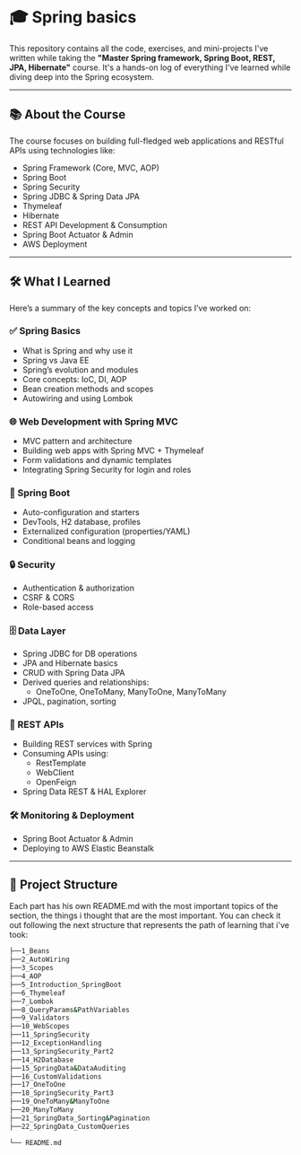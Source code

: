 # 🎓 Spring basics

This repository contains all the code, exercises, and mini-projects I've written while taking the **"Master Spring framework, Spring Boot, REST, JPA, Hibernate"** course. It's a hands-on log of everything I've learned while diving deep into the Spring ecosystem.

---

## 📚 About the Course

The course focuses on building full-fledged web applications and RESTful APIs using technologies like:

- Spring Framework (Core, MVC, AOP)
- Spring Boot
- Spring Security
- Spring JDBC & Spring Data JPA
- Thymeleaf
- Hibernate
- REST API Development & Consumption
- Spring Boot Actuator & Admin
- AWS Deployment

---

## 🛠 What I Learned

Here’s a summary of the key concepts and topics I’ve worked on:

### ✅ Spring Basics

- What is Spring and why use it
- Spring vs Java EE
- Spring’s evolution and modules
- Core concepts: IoC, DI, AOP
- Bean creation methods and scopes
- Autowiring and using Lombok

### 🌐 Web Development with Spring MVC

- MVC pattern and architecture
- Building web apps with Spring MVC + Thymeleaf
- Form validations and dynamic templates
- Integrating Spring Security for login and roles

### 🚀 Spring Boot

- Auto-configuration and starters
- DevTools, H2 database, profiles
- Externalized configuration (properties/YAML)
- Conditional beans and logging

### 🔒 Security

- Authentication & authorization
- CSRF & CORS
- Role-based access

### 🗄️ Data Layer

- Spring JDBC for DB operations
- JPA and Hibernate basics
- CRUD with Spring Data JPA
- Derived queries and relationships:
  - OneToOne, OneToMany, ManyToOne, ManyToMany
- JPQL, pagination, sorting

### 🔗 REST APIs

- Building REST services with Spring
- Consuming APIs using:
  - RestTemplate
  - WebClient
  - OpenFeign
- Spring Data REST & HAL Explorer

### 🛠 Monitoring & Deployment

- Spring Boot Actuator & Admin
- Deploying to AWS Elastic Beanstalk

---

## 📁 Project Structure

Each part has his own README.md with the most important topics of the section, the things i thought that are the most important. You can check it out following the next structure that represents the path of learning that i've took:

```bash
├──1_Beans
├──2_AutoWiring
├──3_Scopes
├──4_AOP
├──5_Introduction_SpringBoot
├──6_Thymeleaf
├──7_Lombok
├──8_QueryParams&PathVariables
├──9_Validators
├──10_WebScopes
├──11_SpringSecurity
├──12_ExceptionHandling
├──13_SpringSecurity_Part2
├──14_H2Database
├──15_SpringData&DataAuditing
├──16_CustomValidations
├──17_OneToOne
├──18_SpringSecurity_Part3
├──19_OneToMany&ManyToOne
├──20_ManyToMany
├──21_SpringData_Sorting&Pagination
├──22_SpringData_CustomQueries

└── README.md
```
